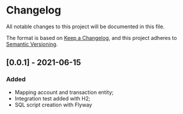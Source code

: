 # Changelog
All notable changes to this project will be documented in this file.

The format is based on [Keep a Changelog](https://keepachangelog.com/en/1.0.0/),
and this project adheres to [Semantic Versioning](https://semver.org/spec/v2.0.0.html).

## [0.0.1] - 2021-06-15
### Added
 - Mapping account and transaction entity;
 - Integration test added with H2;
 - SQL script creation with Flyway
